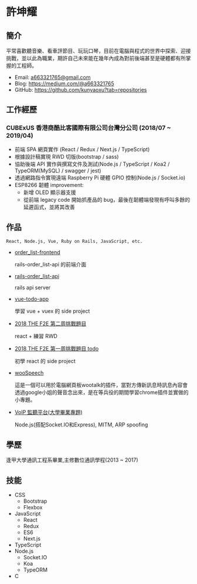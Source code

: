 # 許坤耀

## 簡介
平常喜歡聽音樂、看車評節目、玩玩口琴，目前在電腦與程式的世界中探索、迎接挑戰，並以此為職業，期許自己未來能在幾年內成為對前後端甚至是硬體都有所掌握的工程師。
  - Email: a663321765@gmail.com
  - Blog: https://medium.com/@a663321765
  - GitHub: https://github.com/kunyaoxu?tab=repositories

## 工作經歷

### CUBExUS 香港商酷比客國際有限公司台灣分公司 (2018/07 ~ 2019/04)

  - 前端 SPA 網頁實作 (React / Redux / Next.js / TypeScript)
  - 根據設計稿實現 RWD 切版(bootstrap / sass)
  - 協助後端 API 實作與撰寫文件及測試(Node.js / TypeScript / Koa2 / TypeORM(MySQL) / swagger / jest)
  - 透過網路指令實現遠端 Raspberry Pi 硬體 GPIO 控制(Node.js / Socket.io)
  - ESP8266 韌體 improvement:
    - 新增 OLED 顯示器支援
    - 從前端 legacy code 開始抓產品的 bug，最後在韌體端發現有呼叫多餘的延遲函式，並將其改善

## 作品
  
    React, Node.js, Vue, Ruby on Rails, JavaScript, etc.
  
  - [order_list-frontend](https://github.com/kunyaoxu/order_list-frontend)
    
    rails-order_list-api 的前端介面
  
  - [rails-order_list-api](https://github.com/kunyaoxu/rails-order_list-api)
  
    rails api server
  
  - [vue-todo-app](https://kunyaoxu.github.io/vue-todo-app/dist/)
    
    學習 vue + vuex 的 side project
  
  - [2018 THE F2E 第二周挑戰題目](https://kunyaoxu.github.io/week2_filter/build/)
    
    react + 練習 RWD
  
  - [2018 THE F2E 第一周挑戰題目 todo](https://kunyaoxu.github.io/todolist/build/)
    
    初學 react 的 side project
  
  - [wooSpeech](https://chrome.google.com/webstore/detail/woospeech/gocmhicimccganejagcaohbnkoalceig)
    
    這是一個可以用於電腦網頁板wootalk的插件，當對方傳新訊息時訊息內容會透過google小姐的聲音念出來，是在等兵役的期間學習chrome插件並實做的小專題。
  - [VoIP 監聽平台(大學畢業專題)](https://www.youtube.com/watch?v=6ItWfew0kSw)
  
    Node.js(搭配Socket.IO和Express), MITM, ARP spoofing

## 學歷
逢甲大學通訊工程系畢業,主修數位通訊學程(2013 ~ 2017)

## 技能
  - CSS
    - Bootstrap
    - Flexbox
  - JavaScript
    - React
    - Redux
    - ES6
    - Next.js
  - TypeScript
  - Node.js
    - Socket.IO
    - Koa
    - TypeORM
  - C
  
